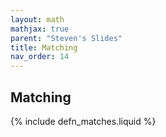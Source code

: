 ```yaml
---
layout: math
mathjax: true
parent: "Steven's Slides"
title: Matching
nav_order: 14
---
```


## Matching

{% include defn_matches.liquid %}